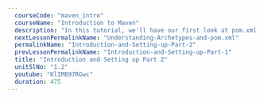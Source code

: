 ```yaml
---
  courseCode: "maven_intro"
  courseName: "Introduction to Maven"
  description: "In this tutorial, we'll have our first look at pom.xml and we'll compile our project."
  nextLessonPermalinkName: "Understanding-Archetypes-and-pom.xml"
  permalinkName: "Introduction-and-Setting-up-Part-2"
  prevLessonPermalinkName: "Introduction-and-Setting-up-Part-1"
  title: "Introduction and Setting up Part 2"
  unitSlNo: "1.2"
  youtube: "KlIM897RGwc"
  duration: 475
---
```

